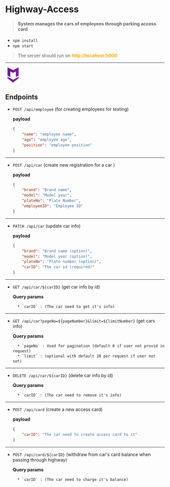 # Highway-Access
> #### System manages the cars of employees through parking access card

* `npm install`  
* `npm start`  
>The server should run on <span style="color:orange; font-weight: bold;">http://locahost:5000</span>


___
![alt text][logo]


[logo]: https://github.com/adam-p/markdown-here/raw/master/src/common/images/icon48.png "Highway-Access endpoints"
## Endpoints

- `POST /api/employee` (for creating employees for testing) 
  
  **payload**
    ```json
    {
        "name": "employee name",
        "age": "employee age",
        "position": "employee position"
    }
    ```

 
___

- `POST /api/car` (create new registration for a car )
  
    **payload**  
    ```json
    {
        "brand": "Brand name",
        "model": "Model year",
        "plateNo": "Plate Number",
        "employeeID": "Employee ID"
    }
    ```
___

- `PATCH /api/car` (update car info)  
  
    **payload**
    ```json
    {
        "brand": "Brand name (option)",
        "model": "Model year (option)",
        "plateNo": "Plate number (option)",
        "carID": "The car id (required)"
    }
    ```
___

- `GET /api/car/${carID}` (get car info by id) 
   
    **Query params**

        * `carID` : (The car need to get it's info)
___

- `GET /api/car?pageNo=${pageNumber}&limit=${limitNumber}` (get cars info)  
  
    **Query params**

        * `pageNo` : Used for pagination (default 0 if user not provid in request)
        * `limit` : (optional with default 20 per request if user not set)
___
- `DELETE /api/car/${carID}` (delete car info by id)
    
    **Query params**

        * `carID` : (The car need to remove it's info)

___
- `POST /api/card` (create a new access card)  
  
    **payload**
    ```json
    {
        "carID": "The car need to create access card to it"
    }
    ```

___
- `POST /api/card/${carID}` (withdraw from car's card balance when passing through highway) 
    
    **Query params**

        * `carID` : (The car need to charge it's balance)

